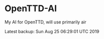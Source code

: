 # OpenTTD-AI
My AI for OpenTTD, will use primarily air

Latest backup: Sun Aug 25 06:29:01 UTC 2019
